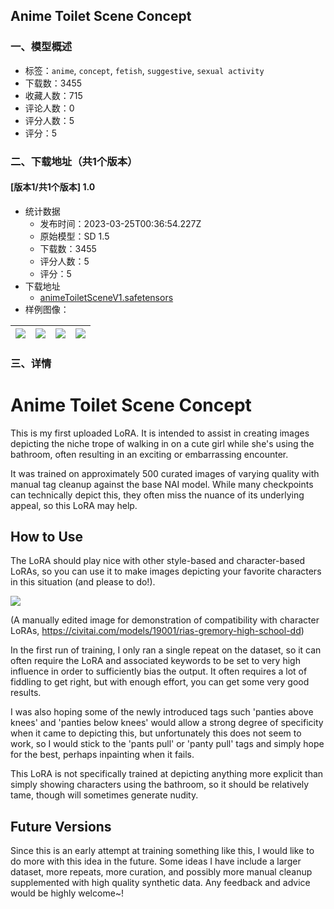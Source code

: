 ## Anime Toilet Scene Concept
### 一、模型概述

- 标签：`anime`, `concept`, `fetish`, `suggestive`, `sexual activity`
- 下载数：3455
- 收藏人数：715
- 评论人数：0
- 评分人数：5
- 评分：5

### 二、下载地址（共1个版本）

#### [版本1/共1个版本] 1.0

- 统计数据
  - 发布时间：2023-03-25T00:36:54.227Z
  - 原始模型：SD 1.5
  - 下载数：3455
  - 评分人数：5
  - 评分：5
- 下载地址
  - [animeToiletSceneV1.safetensors](https://civitai.com/api/download/models/28285)
- 样例图像：

| <img src="https://image.civitai.com/xG1nkqKTMzGDvpLrqFT7WA/d0b954f3-96ec-4517-3985-aad32dd67c00/width=450/318286.jpeg" /> | <img src="https://image.civitai.com/xG1nkqKTMzGDvpLrqFT7WA/f8a10257-6aae-4051-e790-1427743f4d00/width=450/322437.jpeg" /> | <img src="https://image.civitai.com/xG1nkqKTMzGDvpLrqFT7WA/1625711a-4ba0-4a44-60f1-93037a7dbd00/width=450/318288.jpeg" /> | <img src="https://image.civitai.com/xG1nkqKTMzGDvpLrqFT7WA/e3a1805e-df63-4828-2a80-51cb29cab700/width=450/318287.jpeg" /> |
| ---- | ---- | ---- | ---- |


### 三、详情
<h1>Anime Toilet Scene Concept</h1><p>This is my first uploaded LoRA. It is intended to assist in creating images depicting the niche trope of walking in on a cute girl while she's using the bathroom, often resulting in an exciting or embarrassing encounter.</p><p>It was trained on approximately 500 curated images of varying quality with manual tag cleanup against the base NAI model. While many checkpoints can technically depict this, they often miss the nuance of its underlying appeal, so this LoRA may help.</p><h2>How to Use</h2><p>The LoRA should play nice with other style-based and character-based LoRAs, so you can use it to make images depicting your favorite characters in this situation (and please to do!).</p><img src="https://imagecache.civitai.com/xG1nkqKTMzGDvpLrqFT7WA/8126b0cd-6254-4f81-bd20-8c2136724b00/width=525/8126b0cd-6254-4f81-bd20-8c2136724b00" /><p>(A manually edited image for demonstration of compatibility with character LoRAs, <a target="_blank" rel="ugc" href="https://civitai.com/models/19001/rias-gremory-high-school-dd">https://civitai.com/models/19001/rias-gremory-high-school-dd</a>)</p><p>In the first run of training, I only ran a single repeat on the dataset, so it can often require the LoRA and associated keywords to be set to very high influence in order to sufficiently bias the output. It often requires a lot of fiddling to get right, but with enough effort, you can get some very good results.</p><p>I was also hoping some of the newly introduced tags such 'panties above knees' and 'panties below knees' would allow a strong degree of specificity when it came to depicting this, but unfortunately this does not seem to work, so I would stick to the 'pants pull' or 'panty pull' tags and simply hope for the best, perhaps inpainting when it fails.</p><p>This LoRA is not specifically trained at depicting anything more explicit than simply showing characters using the bathroom, so it should be relatively tame, though will sometimes generate nudity.</p><h2>Future Versions</h2><p>Since this is an early attempt at training something like this, I would like to do more with this idea in the future. Some ideas I have include a larger dataset, more repeats, more curation, and possibly more manual cleanup supplemented with high quality synthetic data. Any feedback and advice would be highly welcome~!</p>